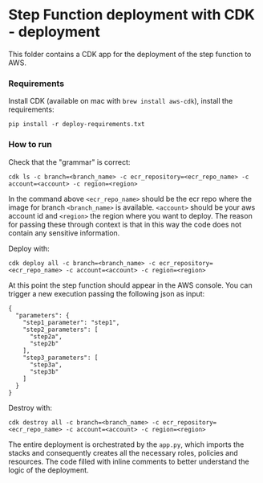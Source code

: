 # Step Function deployment with CDK - deployment

This folder contains a CDK app for the deployment of the step function to AWS.

### Requirements

Install CDK (available on mac with `brew install aws-cdk`), install the requirements:

```
pip install -r deploy-requirements.txt
```

### How to run

Check that the "grammar" is correct:

```
cdk ls -c branch=<branch_name> -c ecr_repository=<ecr_repo_name> -c account=<account> -c region=<region>
```

In the command above `<ecr_repo_name>` should be the ecr repo where the image for branch `<branch_name>` is available. `<account>` should be your aws account id and `<region>` the region where you want to deploy. The reason for passing these through context is that in this way the code does not contain any sensitive information.

Deploy with:

```
cdk deploy all -c branch=<branch_name> -c ecr_repository=<ecr_repo_name> -c account=<account> -c region=<region>
```

At this point the step function should appear in the AWS console. You can
trigger a new execution passing the following json as input:

```
{
  "parameters": {
    "step1_parameter": "step1",
    "step2_parameters": [
      "step2a",
      "step2b"
    ],
    "step3_parameters": [
      "step3a",
      "step3b"
    ]
  }
}
```

Destroy with:

```
cdk destroy all -c branch=<branch_name> -c ecr_repository=<ecr_repo_name> -c account=<account> -c region=<region>
```

The entire deployment is orchestrated by the `app.py`, which imports the stacks and consequently creates all the necessary roles, policies and resources. The code filled with inline comments to better understand the logic of the deployment.